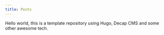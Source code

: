 ```yaml
---
title: Posts
---
```


Hello world, this is a template repository using Hugo, Decap CMS and some other awesome tech.
